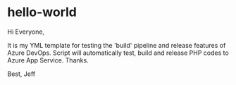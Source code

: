 # hello-world

Hi Everyone, 

It is my YML template for testing the 'build' pipeline and release features of Azure DevOps. Script will automatically test, build and release PHP codes to Azure App Service. Thanks. 

Best,
Jeff
